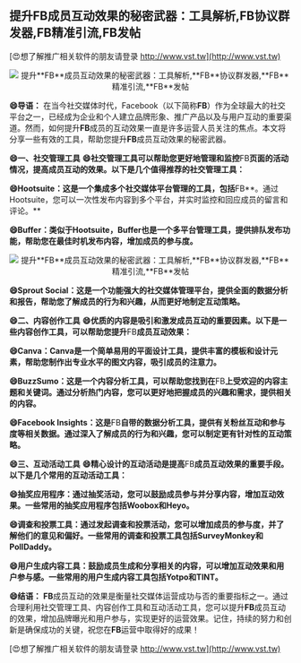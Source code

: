 ## **提升**FB**成员互动效果的秘密武器：工具解析,**FB**协议群发器,**FB**精准引流,**FB**发帖**

[😍想了解推广相关软件的朋友请登录 http://www.vst.tw](http://www.vst.tw)

 <center><img src="https://vst.tw/MP4/tuiguang/png/8.png" alt="提升**FB**成员互动效果的秘密武器：工具解析,**FB**协议群发器,**FB**精准引流,**FB**发帖"></center>

**😄导语：**
在当今社交媒体时代，Facebook（以下简称**FB**）作为全球最大的社交平台之一，已经成为企业和个人建立品牌形象、推广产品以及与用户互动的重要渠道。然而，如何提升**FB**成员的互动效果一直是许多运营人员关注的焦点。本文将分享一些有效的工具，帮助您提升**FB**成员互动效果的秘密武器。

**😄一、社交管理工具**
**😄社交管理工具可以帮助您更好地管理和监控**FB**页面的活动情况，提高成员互动的效果。以下是几个值得推荐的社交管理工具：**

**😄Hootsuite：这是一个集成多个社交媒体平台管理的工具，包括**FB**。通过Hootsuite，您可以一次性发布内容到多个平台，并实时监控和回应成员的留言和评论。**

**😄Buffer：类似于Hootsuite，Buffer也是一个多平台管理工具，提供排队发布功能，帮助您在最佳时机发布内容，增加成员的参与度。**

 <center><img src="https://vst.tw/MP4/tuiguang/png/2.png" alt="提升**FB**成员互动效果的秘密武器：工具解析,**FB**协议群发器,**FB**精准引流,**FB**发帖"></center>

**😄Sprout Social：这是一个功能强大的社交媒体管理平台，提供全面的数据分析和报告，帮助您了解成员的行为和兴趣，从而更好地制定互动策略。**

**😄二、内容创作工具**
**😄优质的内容是吸引和激发成员互动的重要因素。以下是一些内容创作工具，可以帮助您提升**FB**成员互动效果：**

**😄Canva：Canva是一个简单易用的平面设计工具，提供丰富的模板和设计元素，帮助您制作出专业水平的图文内容，吸引成员的注意力。**

**😄BuzzSumo：这是一个内容分析工具，可以帮助您找到在**FB**上受欢迎的内容主题和关键词。通过分析热门内容，您可以更好地把握成员的兴趣和需求，提供相关的内容。**

**😄Facebook Insights：这是**FB**自带的数据分析工具，提供有关粉丝互动和参与度等相关数据。通过深入了解成员的行为和兴趣，您可以制定更有针对性的互动策略。**

**😄三、互动活动工具**
**😄精心设计的互动活动是提高**FB**成员互动效果的重要手段。以下是几个常用的互动活动工具：**

**😄抽奖应用程序：通过抽奖活动，您可以鼓励成员参与并分享内容，增加互动效果。一些常用的抽奖应用程序包括Woobox和Heyo。**

**😄调查和投票工具：通过发起调查和投票活动，您可以增加成员的参与度，并了解他们的意见和偏好。一些常用的调查和投票工具包括SurveyMonkey和PollDaddy。**

**😄用户生成内容工具：鼓励成员生成和分享相关的内容，可以增加互动效果和用户参与感。一些常用的用户生成内容工具包括Yotpo和TINT。**

**😄结语：**
**FB**成员互动的效果是衡量社交媒体运营成功与否的重要指标之一。通过合理利用社交管理工具、内容创作工具和互动活动工具，您可以提升**FB**成员互动的效果，增加品牌曝光和用户参与，实现更好的运营效果。记住，持续的努力和创新是确保成功的关键，祝您在**FB**运营中取得好的成果！

[😍想了解推广相关软件的朋友请登录 http://www.vst.tw](http://www.vst.tw)



